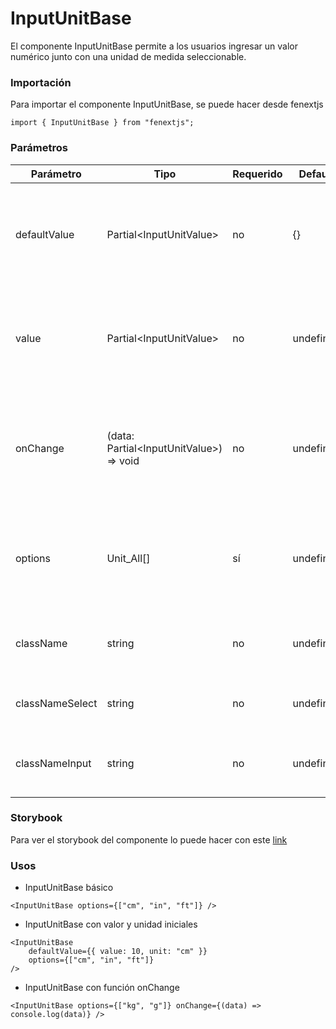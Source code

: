 # InputUnitBase

El componente InputUnitBase permite a los usuarios ingresar un valor numérico junto con una unidad de medida seleccionable.

### Importación

Para importar el componente InputUnitBase, se puede hacer desde fenextjs

```tsx copy
import { InputUnitBase } from "fenextjs";
```

### Parámetros

| Parámetro       | Tipo                                       | Requerido | Default   | Descripcion                                                                                       |
| --------------- | ------------------------------------------ | --------- | --------- | ------------------------------------------------------------------------------------------------- |
| defaultValue    | Partial\<InputUnitValue\>                  | no        | \{\}      | Valor por defecto del componente, incluye el valor numérico y la unidad de medida.                |
| value           | Partial\<InputUnitValue\>                  | no        | undefined | Valor actual del componente, incluye el valor numérico y la unidad de medida.                     |
| onChange        | (data: Partial\<InputUnitValue\>) =\> void | no        | undefined | Función que se ejecuta cuando el valor o la unidad cambia, recibe el objeto con `value` y `unit`. |
| options         | Unit_All[]                                 | sí        | undefined | Opciones disponibles para las unidades de medida, definidas por el tipo `Unit_All`.               |
| className       | string                                     | no        | undefined | Clase CSS personalizada para el componente principal.                                             |
| classNameSelect | string                                     | no        | undefined | Clase CSS personalizada para el select de unidades.                                               |
| classNameInput  | string                                     | no        | undefined | Clase CSS personalizada para el input del valor numérico.                                         |

### Storybook

Para ver el storybook del componente lo puede hacer con este [link](https://fenextjs-component-storybook.vercel.app/?path=/story/input-inputunitbase--index)

### Usos

-   InputUnitBase básico

```tsx copy
<InputUnitBase options={["cm", "in", "ft"]} />
```

-   InputUnitBase con valor y unidad iniciales

```tsx copy
<InputUnitBase
    defaultValue={{ value: 10, unit: "cm" }}
    options={["cm", "in", "ft"]}
/>
```

-   InputUnitBase con función onChange

```tsx copy
<InputUnitBase options={["kg", "g"]} onChange={(data) => console.log(data)} />
```
